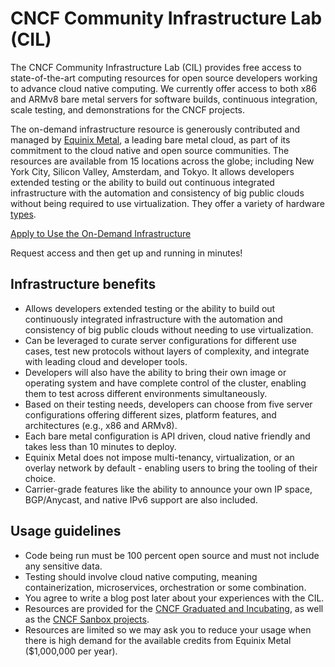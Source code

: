 # CNCF Community Infrastructure Lab (CIL)

The CNCF Community Infrastructure Lab (CIL) provides free access to state-of-the-art computing resources for open source developers working to advance cloud native computing. We currently offer access to both x86 and ARMv8 bare metal servers for software builds, continuous integration, scale testing, and demonstrations for the CNCF projects.

The on-demand infrastructure resource is generously contributed and managed by [Equinix Metal](https://metal.equinix.com/), a leading bare metal cloud, as part of its commitment to the cloud native and open source communities. The resources are available from 15 locations across the globe; including New York City, Silicon Valley, Amsterdam, and Tokyo. It allows developers extended testing or the ability to build out continuous integrated infrastructure with the automation and consistency of big public clouds without being required to use virtualization. They offer a variety of hardware [types](https://metal.equinix.com/product/servers/).

[Apply to Use the On-Demand Infrastructure](https://github.com/cncf/cluster/issues/new?assignees=caniszczyk%2C+jeefy&labels=cluster+request&projects=&template=cncf-community-lab-cluster-request.md&title=)

Request access and then get up and running in minutes!

## Infrastructure benefits

* Allows developers extended testing or the ability to build out continuously integrated infrastructure with the automation and consistency of big public clouds without needing to use virtualization.
* Can be leveraged to curate server configurations for different use cases, test new protocols without layers of complexity, and integrate with leading cloud and developer tools.
* Developers will also have the ability to bring their own image or operating system and have complete control of the cluster, enabling them to test across different environments simultaneously.
* Based on their testing needs, developers can choose from five server configurations offering different sizes, platform features, and architectures (e.g., x86 and ARMv8).
* Each bare metal configuration is API driven, cloud native friendly and takes less than 10 minutes to deploy.
* Equinix Metal does not impose multi-tenancy, virtualization, or an overlay network by default - enabling users to bring the tooling of their choice.
* Carrier-grade features like the ability to announce your own IP space, BGP/Anycast, and native IPv6 support are also included.

## Usage guidelines

* Code being run must be 100 percent open source and must not include any sensitive data.
* Testing should involve cloud native computing, meaning containerization, microservices, orchestration or some combination.
* You agree to write a blog post later about your experiences with the CIL.
* Resources are provided for the [CNCF Graduated and Incubating](https://www.cncf.io/projects/), as well as the [CNCF Sanbox projects](https://www.cncf.io/sandbox-projects/).
* Resources are limited so we may ask you to reduce your usage when there is high demand for the available credits from Equinix Metal ($1,000,000 per year).
